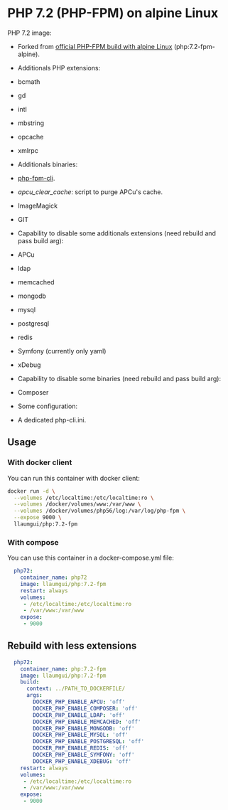 # PHP 7.2 (PHP-FPM) on alpine Linux

PHP 7.2 image:
* Forked from [official PHP-FPM build with alpine Linux](https://store.docker.com/images/php) (php:7.2-fpm-alpine).
* Additionals PHP extensions:
 * bcmath
 * gd
 * intl
 * mbstring
 * opcache
 * xmlrpc
* Additionals binaries:
 * [php-fpm-cli](https://gist.githubusercontent.com/muhqu/91497df3a110f594b992/raw/58bf4ee037b637c24dea2f80a8c6735d5229f4d6/php-fpm-cli).
 * *apcu_clear_cache*: script to purge APCu's cache.
 * ImageMagick
 * GIT

* Capability to disable some additionals extensions (need rebuild and pass build arg):
 * APCu
 * ldap
 * memcached
 * mongodb
 * mysql
 * postgresql
 * redis
 * Symfony (currently only yaml)
 * xDebug

* Capability to disable some binaries (need rebuild and pass build arg):
 * Composer

* Some configuration:
 * A dedicated php-cli.ini.

## Usage
### With docker client
You can run this container with docker client:
~~~bash
docker run -d \
  --volumes /etc/localtime:/etc/localtime:ro \
  --volumes /docker/volumes/www:/var/www \
  --volumes /docker/volumes/php56/log:/var/log/php-fpm \
  --expose 9000 \
  llaumgui/php:7.2-fpm
~~~

### With compose
You can use this container in a docker-compose.yml file:
~~~yaml
  php72:
    container_name: php72
    image: llaumgui/php:7.2-fpm
    restart: always
    volumes:
     - /etc/localtime:/etc/localtime:ro
     - /var/www:/var/www
    expose:
     - 9000
~~~

## Rebuild with less extensions
~~~yaml
  php72:
    container_name: php:7.2-fpm
    image: llaumgui/php:7.2-fpm
    build: 
      context: ../PATH_TO_DOCKERFILE/
      args:
        DOCKER_PHP_ENABLE_APCU: 'off'
        DOCKER_PHP_ENABLE_COMPOSER: 'off'
        DOCKER_PHP_ENABLE_LDAP: 'off'
        DOCKER_PHP_ENABLE_MEMCACHED: 'off'
        DOCKER_PHP_ENABLE_MONGODB: 'off'
        DOCKER_PHP_ENABLE_MYSQL: 'off'
        DOCKER_PHP_ENABLE_POSTGRESQL: 'off'
        DOCKER_PHP_ENABLE_REDIS: 'off'
        DOCKER_PHP_ENABLE_SYMFONY: 'off'
        DOCKER_PHP_ENABLE_XDEBUG: 'off'
    restart: always
    volumes:
     - /etc/localtime:/etc/localtime:ro
     - /var/www:/var/www
    expose:
     - 9000
~~~

